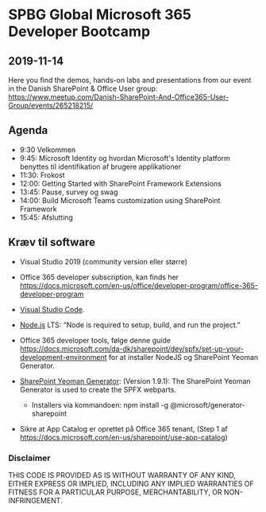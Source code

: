 # SPBG Global Microsoft 365 Developer Bootcamp

## 2019-11-14

Here you find the demos, hands-on labs and presentations from our event in the Danish SharePoint & Office User group: https://www.meetup.com/Danish-SharePoint-And-Office365-User-Group/events/265218215/

## Agenda
- 9:30 Velkommen
- 9:45: Microsoft Identity og hvordan Microsoft's Identity platform benyttes til identifikation af brugere applikationer 
- 11:30: Frokost
- 12:00: Getting Started with SharePoint Framework Extensions
- 13:45: Pause, survey og swag
- 14:00: Build Microsoft Teams customization using SharePoint Framework
- 15:45: Afslutting

## Kræv til software

- Visual Studio 2019 (community version eller større) 
- Office 365 developer subscription, kan finds her <https://docs.microsoft.com/en-us/office/developer-program/office-365-developer-program>
- [Visual Studio Code](https://code.visualstudio.com/).
- [Node.js](https://nodejs.org/) LTS: “Node is required to setup, build, and run the project.”
- Office 365 developer tools, følge denne guide <https://docs.microsoft.com/da-dk/sharepoint/dev/spfx/set-up-your-development-environment> for at installer NodeJS og SharePoint Yeoman Generator.
- [SharePoint Yeoman Generator](https://www.npmjs.com/package/@microsoft/generator-sharepoint): (Version 1.9.1): The SharePoint Yeoman Generator is used to create the SPFX webparts.
  - Installers via kommandoen: 
    npm install -g @microsoft/generator-sharepoint

- Sikre at App Catalog er oprettet på Office 365 tenant, (Step 1 af <https://docs.microsoft.com/en-us/sharepoint/use-app-catalog>)

### Disclaimer

THIS CODE IS PROVIDED AS IS WITHOUT WARRANTY OF ANY KIND, EITHER EXPRESS OR IMPLIED, INCLUDING ANY IMPLIED WARRANTIES OF FITNESS FOR A PARTICULAR PURPOSE, MERCHANTABILITY, OR NON-INFRINGEMENT.